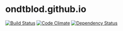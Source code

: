 ondtblod.github.io
==================
[![Build Status](https://travis-ci.org/ondtblod/ondtblod.github.io.svg?branch=master)](https://travis-ci.org/ondtblod/ondtblodhub.io.git)
[![Code Climate](http://img.shields.io/codeclimate/github/ondtblod/ondtblod.github.io.svg)](https://codeclimate.com/github/ondtblod/ondtblodhub.io.git)
[![Dependency Status](https://david-dm.org/ondtblod/ondtblod.github.io.svg?theme=shields.io)](https://david-dm.org/ondtblod/ondtblodhub.io.git)
